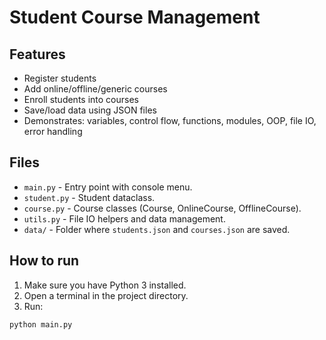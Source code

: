 # Student Course Management

## Features
- Register students
- Add online/offline/generic courses
- Enroll students into courses
- Save/load data using JSON files
- Demonstrates: variables, control flow, functions, modules, OOP, file IO, error handling

## Files
- `main.py` - Entry point with console menu.
- `student.py` - Student dataclass.
- `course.py` - Course classes (Course, OnlineCourse, OfflineCourse).
- `utils.py` - File IO helpers and data management.
- `data/` - Folder where `students.json` and `courses.json` are saved.

## How to run
1. Make sure you have Python 3 installed.
2. Open a terminal in the project directory.
3. Run:
```
python main.py
```
